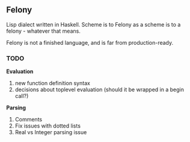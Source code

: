 ## Felony

Lisp dialect written in Haskell. Scheme is to Felony as a scheme is to a felony - whatever that means.

Felony is not a finished language, and is far from production-ready.

### TODO
**Evaluation**

1. new function definition syntax
2. decisions about toplevel evaluation (should it be wrapped in a begin call?)

**Parsing**

1. Comments
2. Fix issues with dotted lists
3. Real vs Integer parsing issue